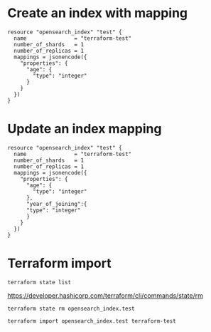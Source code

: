# Create an index with mapping
```
resource "opensearch_index" "test" {
  name               = "terraform-test"
  number_of_shards   = 1
  number_of_replicas = 1
  mappings = jsonencode({
    "properties": {
      "age": {
        "type": "integer"
      }
    }
  })
}
```
# Update an index mapping
```
resource "opensearch_index" "test" {
  name               = "terraform-test"
  number_of_shards   = 1
  number_of_replicas = 1
  mappings = jsonencode({
    "properties": {
      "age": {
        "type": "integer"
      },
      "year_of_joining":{
      "type": "integer"
      }
    }
  })
}
```

# Terraform import
```
terraform state list
```

https://developer.hashicorp.com/terraform/cli/commands/state/rm
```
terraform state rm opensearch_index.test

terraform import opensearch_index.test terraform-test
```
